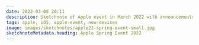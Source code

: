 ```yaml
---
date: 2022-03-08 20:11
description: Sketchnote of Apple event in March 2022 with announcements like new iPhone SE, new iPad Air, M1 Ultra and Mac Studio and Display.
tags: apple, iOS, apple-event, new-devices
image: images/sketchnotes/apple22-spring-event-small.jpg
sketchnoteMetadata.heading: Apple Spring Event 2022
---
```

